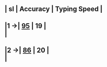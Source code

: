 | **sl**  |   **Accuracy**   | **Typing Speed** |                           
--------------------------------------------------------------------------------------------------------------------                    
|**1 ->**| [**95**](https://github.com/cleanhand/phase-1-BHAGYASREE200/blob/main/typing%20speed/Day1.md) | **19**  |                 
|                                     
--------------------------------------------------------------------------------------------------------------------               
|**2 ->**| [**86**](https://github.com/cleanhand/phase-1-BHAGYASREE200/blob/main/typing%20speed/Day2.md) | **20**  |                  
|                     
--------------------------------------------------------------------------------------------------------------------             
